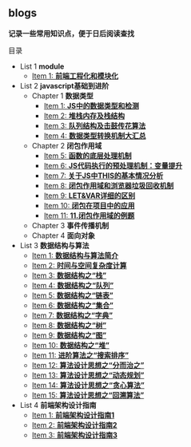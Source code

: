 ## blogs
**记录一些常用知识点，便于日后阅读查找**

目录
+ List 1 **module**
  + [Item 1: **前端工程化和模块化**](module/module.md)
+ List 2 **javascript基础到进阶**
  +  Chapter 1 **数据类型**
     + [Item 1: **JS中的数据类型和检测**](javascript/1.JS中的数据类型和检测.md)
     + [Item 2: **堆栈内存及栈结构**](javascript/2.堆栈内存及栈结构.md)
     + [Item 3: **队列结构及击鼓传花算法**](javascript/3.队列结构及击鼓传花算法.md)
     + [Item 4: **数据类型转换机制大汇总**](javascript/4.数据类型转换机制大汇总.md)
  + Chapter 2 **闭包作用域**
    + [Item 5: **函数的底层处理机制**](javascript/5.函数的底层处理机制.md)
    + [Item 6: **JS代码执行的预处理机制：变量提升**](javascript/6.JS代码执行的预处理机制"变量提升".md)
    + [Item 7: **关于JS中THIS的基本情况分析**](javascript/7.关于JS中THIS的基本情况分析.md)
    + [Item 8: **闭包作用域和浏览器垃圾回收机制**](javascript/8.闭包作用域和浏览器垃圾回收机制.md)
    + [Item 9: **LET&VAR详细的区别**](javascript/9.LET&VAR详细的区别.md)
    + [Item 10: **闭包在项目中的应用**](javascript/10.闭包在项目中的应用.md)
    + [Item 11: **11.闭包作用域的例题**](javascript/11.闭包作用域的例题.md)
  + Chapter 3 **事件传播机制**
  + Chapter 4 **面向对象**
+ List 3 **数据结构与算法**
  + [Item 1: **数据结构与算法简介**](algorithms/1.数据结构与算法简介.md)
  + [Item 2: **时间与空间复杂度计算**](algorithms/2.时间与空间复杂度计算.md)
  + [Item 3: **数据结构之“栈”**](algorithms/3.数据结构之“栈”.md)
  + [Item 4: **数据结构之“队列”**](algorithms/4.数据结构之“队列”.md)
  + [Item 5: **数据结构之“链表”**](algorithms/5.数据结构之“链表”.md)
  + [Item 6: **数据结构之“集合”**](algorithms/6.数据结构之“集合”.md)
  + [Item 7: **数据结构之“字典”**](algorithms/7.数据结构之“字典”.md)
  + [Item 8: **数据结构之“树”**](algorithms/8.数据结构之“树”.md)
  + [Item 9: **数据结构之“图”**](algorithms/9.数据结构之“图”.md)
  + [Item 10: **数据结构之“堆”**](algorithms/10.数据结构之“堆”.md)
  + [Item 11: **进阶算法之“搜索排序”**](algorithms/11.进阶算法之“搜索排序”.md)
  + [Item 12: **算法设计思想之“分而治之”**](algorithms/12.算法设计思想之“分而治之”.md)
  + [Item 13: **算法设计思想之“动态规划”**](algorithms/13.算法设计思想之“动态规划”.md)
  + [Item 14: **算法设计思想之“贪心算法”**](algorithms/14.算法设计思想之“贪心算法”.md)
  + [Item 15: **算法设计思想之“回溯算法”**](algorithms/15.算法设计思想之“回溯算法”.md)
+ List 4 **前端架构设计指南**
  + [Item 1: **前端架构设计指南1**](architecture/1-2.前端架构设计指南1.md)
  + [Item 2: **前端架构设计指南2**](architecture/3.前端架构设计指南2.md)
  + [Item 3: **前端架构设计指南3**](architecture/4.前端架构设计指南3.md)